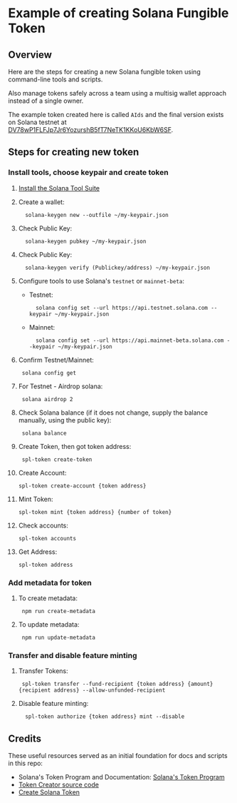 # Example of creating Solana Fungible Token

## Overview

Here are the steps for creating a new Solana fungible token using command-line tools and scripts.

Also manage tokens safely across a team using a multisig wallet approach instead of a single owner.

The example token created here is called `AIds` and the final version exists on Solana testnet at [DV78wP1FLFJp7Jr6YozurshB5fT7NeTK1KKoU6KbW6SF](https://explorer.solana.com/address/DV78wP1FLFJp7Jr6YozurshB5fT7NeTK1KKoU6KbW6SF?cluster=testnet).

## Steps for creating new token

### Install tools, choose keypair and create token

1. [Install the Solana Tool Suite](https://docs.solana.com/cli/install-solana-cli-tools)

2. Create a wallet:

         solana-keygen new --outfile ~/my-keypair.json

3. Check Public Key:
                    
         solana-keygen pubkey ~/my-keypair.json

4. Check Public Key:

         solana-keygen verify (Publickey/address) ~/my-keypair.json

5. Configure tools to use Solana's `testnet` or `mainnet-beta`:
   * Testnet:
   
           solana config set --url https://api.testnet.solana.com --keypair ~/my-keypair.json
   * Mainnet:

           solana config set --url https://api.mainnet-beta.solana.com --keypair ~/my-keypair.json
      
6. Confirm Testnet/Mainnet:

        solana config get

7. For Testnet - Airdrop solana:

        solana airdrop 2

8. Check Solana balance (if it does not change, supply the balance manually, using the public key):

        solana balance

9. Create Token, then got token address:

        spl-token create-token

10. Create Account:

        spl-token create-account {token address}

11. Mint Token:

        spl-token mint {token address} {number of token}

12. Check accounts:

        spl-token accounts

13. Get Address:

        spl-token address


### Add metadata for token

1. To create metadata:

        npm run create-metadata

2. To update metadata:

        npm run update-metadata

### Transfer and disable feature minting

1. Transfer Tokens:

        spl-token transfer --fund-recipient {token address} {amount} {recipient address} --allow-unfunded-recipient

2. Disable feature minting:

         spl-token authorize {token address} mint --disable

## Credits

These useful resources served as an initial foundation for docs and scripts in this repo:

- Solana's Token Program and Documentation: [Solana's Token Program](https://spl.solana.com/token)
- [Token Creator source code](https://github.com/jacobcreech/Token-Creator)
- [Create Solana Token](https://github.com/briangershon/create-solana-token)
